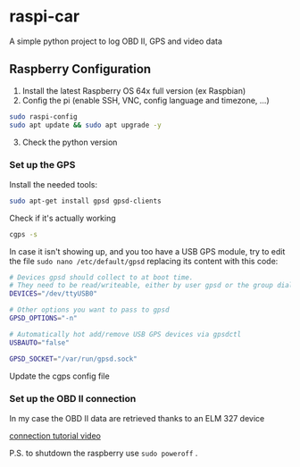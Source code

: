 # raspi-car

A simple python project to log OBD II, GPS and video data

## Raspberry Configuration

1. Install the latest Raspberry OS 64x full version (ex Raspbian)
2. Config the pi (enable SSH, VNC, config language and timezone, ...)

```bash
sudo raspi-config
sudo apt update && sudo apt upgrade -y
```

3. Check the python version

### Set up the GPS

Install the needed tools:

```bash
sudo apt-get install gpsd gpsd-clients
```

Check if it's actually working

```bash
cgps -s
```

In case it isn't showing up, and you too have a USB GPS module, try to edit the file `sudo nano /etc/default/gpsd`  replacing its content with this code:

```bash
# Devices gpsd should collect to at boot time.
# They need to be read/writeable, either by user gpsd or the group dialout.
DEVICES="/dev/ttyUSB0"

# Other options you want to pass to gpsd
GPSD_OPTIONS="-n"

# Automatically hot add/remove USB GPS devices via gpsdctl
USBAUTO="false"

GPSD_SOCKET="/var/run/gpsd.sock"
```

Update the cgps config file

### Set up the OBD II connection

In my case the OBD II data are retrieved thanks to an ELM 327 device

[connection tutorial video](https://www.youtube.com/watch?v=DABytIdutKk)

P.S. to shutdown the raspberry use `sudo poweroff` .
